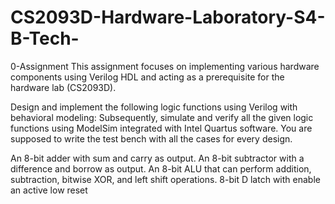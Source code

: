 # CS2093D-Hardware-Laboratory-S4-B-Tech-
0-Assignment
This assignment focuses on implementing various hardware components using Verilog HDL and acting as a prerequisite for the hardware lab (CS2093D).

Design and implement the following logic functions using Verilog with behavioral modeling: Subsequently, simulate and verify all the given logic functions using ModelSim integrated with Intel Quartus software. You are supposed to write the test bench with all the cases for every design.

An 8-bit adder with sum and carry as output.
An 8-bit subtractor with a difference and borrow as output.
An 8-bit ALU that can perform addition, subtraction, bitwise XOR, and left shift operations.
8-bit D latch with enable an active low reset
